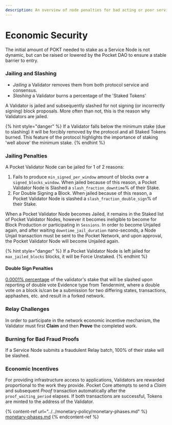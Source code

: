 ```yaml
---
description: An overview of node penalties for bad acting or poor service.
---
```


# Economic Security

The initial amount of POKT needed to stake as a Service Node is not dynamic, but can be raised or lowered by the Pocket DAO to ensure a stable barrier to entry.&#x20;

### Jailing and Slashing

* &#x20;_Jailing_ a Validator removes them from both protocol service and consensus.
* _Slashing_ a Validator burns a percentage of the 'Staked Tokens'

A Validator is jailed and subsequently slashed for not signing (or incorrectly signing) block proposals. More often than not, this is the reason why Validators are jailed.

{% hint style="danger" %}
If a Validator falls below the minimum stake (due to slashing) it will be forcibly removed by the protocol and all Staked Tokens burned. This feature of the protocol highlights the importance of staking 'well above' the minimum stake.
{% endhint %}

### Jailing Penalties

A Pocket Validator Node can be jailed for 1 of 2 reasons:

1. Fails to produce `min_signed_per_window` amount of blocks over a `signed_blocks_window`. When jailed because of this reason, a Pocket Validator Node is Slashed a `slash_fraction_downtime`% of their Stake.
2. For Double Signing a Block. When jailed because of this reason, a Pocket Validator Node is slashed a `slash_fraction_double_sign`% of their Stake.

When a Pocket Validator Node becomes Jailed, it remains in the Staked list of Pocket Validator Nodes, however it becomes ineligible to become for Block Production or participating in `Sessions`. In order to become Unjailed again, and after waiting `downtime_jail_duration` nano-seconds, a Node Unjail transaction must be sent to the Pocket Network, and upon approval, the Pocket Validator Node will become Unjailed again.

{% hint style="danger" %}
If a Pocket Validator Node is left jailed for `max_jailed_blocks` blocks, it will be Force Unstaked.
{% endhint %}

#### Double Sign Penalties

[0.0001% percentage](https://forum.pokt.network/t/pup-1-change-slashfractiondoublesign-to-0-000001/273) of the validator's stake that will be slashed upon reporting of double vote Evidence type from Tendermint, where a double vote on a block is/can be a submission for two differing states, transactions, apphashes, etc. and result in a forked network.&#x20;

### Relay Challenges

In order to participate in the network economic incentive mechanism, the Validator must first **Claim** and then **Prove** the completed work.&#x20;

### Burning for Bad Fraud Proofs

&#x20;If a Service Node submits a fraudulent Relay batch, 100% of their stake will be slashed.

### **Economic Incentives**

For providing infrastructure access to applications, Validators are rewarded proportional to the work they provide. Pocket Core attempts to send a _Claim_ and subsequent _Proof_ transaction automatically after the `proof_waiting_period` elapses. If both transactions are successful, Tokens are minted to the address of the Validator.&#x20;

{% content-ref url="../../monetary-policy/monetary-phases.md" %}
[monetary-phases.md](../../monetary-policy/monetary-phases.md)
{% endcontent-ref %}
